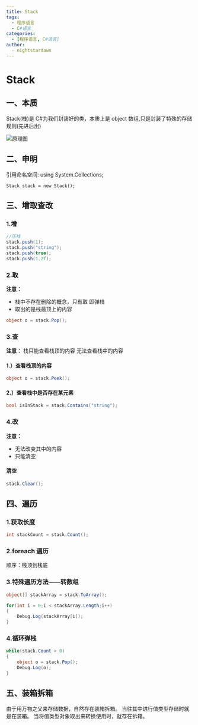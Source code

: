 ```yaml
---
title: Stack
tags:
  - 程序语言
  - C#语言
categories:
  - [程序语言, C#语言]
author:
  - nightstardawn
---
```


# Stack

## 一、本质

Stack(栈)是 C#为我们封装好的类，本质上是 object 数组,只是封装了特殊的存储规则(先进后出)

![原理图](https://s2.loli.net/2024/08/19/ALCWwQE7ra2MFjk.png)

## 二、申明

引用命名空间: using System.Collections;

`Stack stack = new Stack();`

## 三、增取查改

### 1.增

```cs
//压栈
stack.push(1);
stack.push("string");
stack.push(true);
stack.push(1.2f);
```

### 2.取

**注意：**

- 栈中不存在删除的概念，只有取 即弹栈
- 取出的是栈最顶上的内容

```cs
object o = stack.Pop();
```

### 3.查

**注意：**
栈只能查看栈顶的内容
无法查看栈中的内容

#### 1.）查看栈顶的内容

```cs
object o = stack.Peek();
```

#### 2.）查看栈中是否存在某元素

```cs
bool isInStack = stack.Contains("string");
```

### 4.改

**注意：**

- 无法改变其中的内容
- 只能清空

#### 清空

```cs
stack.Clear();
```

## 四、遍历

### 1.获取长度

```cs
int stackCount = stack.Count();
```

### 2.foreach 遍历

顺序：栈顶到栈底

### 3.特殊遍历方法——转数组

```cs
object[] stackArray = stack.ToArray();

for(int i = 0;i < stackArray.Length;i++)
{
    Debug.Log(stackArray[i]);
}
```

### 4.循环弹栈

```cs
while(stack.Count > 0)
{
    object o = stack.Pop();
    Debug.Log(o);
}
```

## 五、装箱拆箱

由于用万物之父来存储数据，自然存在装箱拆箱。
当往其中进行值类型存储时就是在装箱。
当将值类型对象取出来转换使用时，就存在拆箱。

